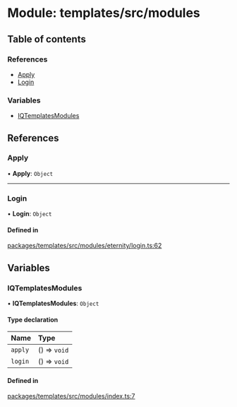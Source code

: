 # Module: templates/src/modules

## Table of contents

### References

- [Apply](templates_src_modules.md#apply)
- [Login](templates_src_modules.md#login)

### Variables

- [IQTemplatesModules](templates_src_modules.md#iqtemplatesmodules)

## References

### Apply

• **Apply**: `Object`

___

### Login

• **Login**: `Object`

#### Defined in

[packages/templates/src/modules/eternity/login.ts:62](https://github.com/iniquitybbs/iniquity/blob/ec15de2/packages/templates/src/modules/eternity/login.ts#L62)

## Variables

### IQTemplatesModules

• **IQTemplatesModules**: `Object`

#### Type declaration

| Name | Type |
| :------ | :------ |
| `apply` | () => `void` |
| `login` | () => `void` |

#### Defined in

[packages/templates/src/modules/index.ts:7](https://github.com/iniquitybbs/iniquity/blob/ec15de2/packages/templates/src/modules/index.ts#L7)
